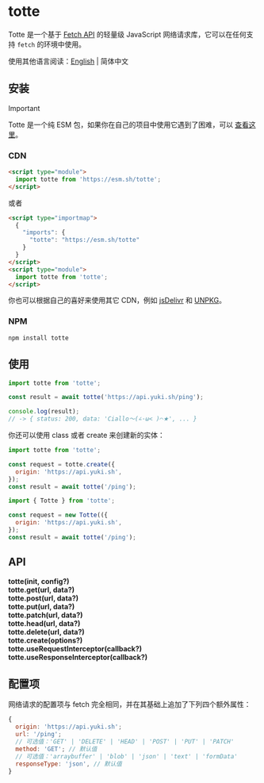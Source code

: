 # totte

Totte 是一个基于 [Fetch API](https://developer.mozilla.org/zh-CN/docs/Web/API/Fetch_API) 的轻量级 JavaScript 网络请求库，它可以在任何支持 `fetch` 的环境中使用。

使用其他语言阅读：[English](./README.md) | 简体中文

## 安装

> [!IMPORTANT]
> Totte 是一个纯 ESM 包，如果你在自己的项目中使用它遇到了困难，可以 [查看这里](https://gist.github.com/sindresorhus/a39789f98801d908bbc7ff3ecc99d99c)。

### CDN

```html
<script type="module">
  import totte from 'https://esm.sh/totte';
</script>
```

或者

```html
<script type="importmap">
  {
    "imports": {
      "totte": "https://esm.sh/totte"
    }
  }
</script>
<script type="module">
  import totte from 'totte';
</script>
```

你也可以根据自己的喜好来使用其它 CDN，例如 [jsDelivr](https://www.jsdelivr.com/) 和 [UNPKG](https://unpkg.com/)。

### NPM

```shell
npm install totte
```

## 使用

```javascript
import totte from 'totte';

const result = await totte('https://api.yuki.sh/ping');

console.log(result);
// -> { status: 200, data: 'Ciallo～(∠·ω< )⌒★', ... }
```

你还可以使用 class 或者 create 来创建新的实体：

```javascript
import totte from 'totte';

const request = totte.create({
  origin: 'https://api.yuki.sh',
});
const result = await totte('/ping');
```

```javascript
import { Totte } from 'totte';

const request = new Totte(({
  origin: 'https://api.yuki.sh',
});
const result = await totte('/ping');
```

## API

**totte(init, config?)**  
**totte.get(url, data?)**  
**totte.post(url, data?)**  
**totte.put(url, data?)**  
**totte.patch(url, data?)**  
**totte.head(url, data?)**  
**totte.delete(url, data?)**  
**totte.create(options?)**  
**totte.useRequestInterceptor(callback?)**  
**totte.useResponseInterceptor(callback?)**

## 配置项

网络请求的配置项与 fetch 完全相同，并在其基础上追加了下列四个额外属性：

```javascript
{
  origin: 'https://api.yuki.sh';
  url: '/ping';
  // 可选值：'GET' | 'DELETE' | 'HEAD' | 'POST' | 'PUT' | 'PATCH'
  method: 'GET'; // 默认值
  // 可选值：'arraybuffer' | 'blob' | 'json' | 'text' | 'formData'
  responseType: 'json', // 默认值
}
```
